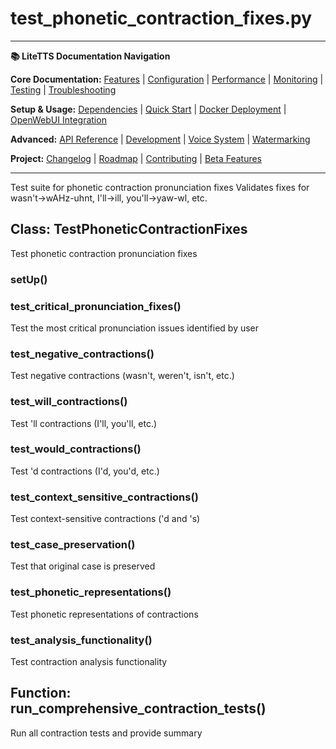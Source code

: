 # test_phonetic_contraction_fixes.py

---
**📚 LiteTTS Documentation Navigation**

**Core Documentation:** [Features](../../../../../../FEATURES.md) | [Configuration](../../../../../../CONFIGURATION.md) | [Performance](../../../../../../PERFORMANCE.md) | [Monitoring](../../../../../../MONITORING.md) | [Testing](../../../../../../TESTING.md) | [Troubleshooting](../../../../../../TROUBLESHOOTING.md)

**Setup & Usage:** [Dependencies](../../../../../../DEPENDENCIES.md) | [Quick Start](../../../../../../usage/QUICK_START_COMMANDS.md) | [Docker Deployment](../../../../../../usage/DOCKER-DEPLOYMENT.md) | [OpenWebUI Integration](../../../../../../usage/OPENWEBUI-INTEGRATION.md)

**Advanced:** [API Reference](../../../../../API_REFERENCE.md) | [Development](../../../../../../development/README.md) | [Voice System](../../../../../../voices/README.md) | [Watermarking](../../../../../../WATERMARKING.md)

**Project:** [Changelog](../../../../../../CHANGELOG.md) | [Roadmap](../../../../../../ROADMAP.md) | [Contributing](../../../../../../CONTRIBUTIONS.md) | [Beta Features](../../../../../../BETA_FEATURES.md)

---


Test suite for phonetic contraction pronunciation fixes
Validates fixes for wasn't→wAHz-uhnt, I'll→ill, you'll→yaw-wl, etc.


## Class: TestPhoneticContractionFixes

Test phonetic contraction pronunciation fixes

### setUp()

### test_critical_pronunciation_fixes()

Test the most critical pronunciation issues identified by user

### test_negative_contractions()

Test negative contractions (wasn't, weren't, isn't, etc.)

### test_will_contractions()

Test 'll contractions (I'll, you'll, etc.)

### test_would_contractions()

Test 'd contractions (I'd, you'd, etc.)

### test_context_sensitive_contractions()

Test context-sensitive contractions ('d and 's)

### test_case_preservation()

Test that original case is preserved

### test_phonetic_representations()

Test phonetic representations of contractions

### test_analysis_functionality()

Test contraction analysis functionality

## Function: run_comprehensive_contraction_tests()

Run all contraction tests and provide summary

